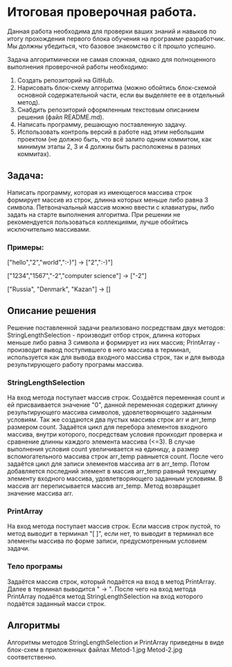 # Итоговая проверочная работа.

Данная работа необходима для проверки ваших знаний и навыков по итогу прохождения
первого блока обучения на программе разработчик. Мы должны убедиться, что базовое
знакомство с it прошло успешно.

Задача алгоритмически не самая сложная, однако для полноценного выполнения
проверочной работы необходимо:

1. Создать репозиторий на GitHub.
2. Нарисовать блок-схему алгоритма (можно обойтись блок-схемой основной содержательной
части, если вы выделяете ее в отдельный метод).
3. Снабдить репозиторий оформленным текстовым описанием решения (файл README.md).
4. Написать программу, решающую поставленную задачу.
5. Использовать контроль версий в работе над этим небольшим проектом (не должно быть, 
что всё залито одним коммитом, как минимум этапы 2, 3 и 4 должны быть расположены в 
разных коммитах).

## Задача: 
Написать программу, которая из имеющегося массива строк формирует массив из 
строк, длинна которых меньше либо равна 3 символа. Петвоначальный массив можно ввести
с клавиатуры, либо задать на старте выполнения алгоритма. При решении не рекомендуется
пользоваться коллекциями, лучше обойтись исключительно массивами.

### Примеры:

["hello","2","world",":-)"] -> ["2",":-)"]

["1234","1567","-2","computer science"] -> ["-2"]

["Russia", "Denmark", "Kazan"] -> []


## Описание решения

Решение поставленной задачи реализовано посредствам двух методов: StringLengthSelection - производит отбор строк, длинна которых меньше либо равна 3 символа и формирует из них массив; PrintArray - производит вывод поступившего в него массива в терминал, используется как для вывода входного массива строк, так и для вывода результирующего работу програмы массива.

### StringLengthSelection

На вход метода поступает массив строк. Создаётся переменная count и ей присваивается значение "0", данной переменная содержит длинну результирующего массива символов, удовлетворяющего заданным условиям. Так же создаются два пустых массива строк arr и arr_temp размером count. Задаётся цикл для перебора элементов входного массива, внутри которого, посредствам условия проиходит проверка и сравнение длинны каждого элемента массива (<=3). В случае выполнения условия count увеличивается на единицу, а размер вспомогательного массива строк arr_temp равныется count. После чего задаётся цикл для записи элементов массива arr в arr_temp. Потом добавляется последний элемент в массив arr_temp равный текущему элементу входного массива, удовлетворяющего заданным условиям. В массив arr переписывается массив arr_temp. Метод возвращает значение массива arr.

### PrintArray

На вход метода поступает массив строк. Если массив строк пустой, то метод выводит в терминал "[ ]", если нет, то выводит в терминал все элементы массива по форме записи, предусмотренным условием задачи.

### Тело програмы

Задаётся массив строк, который подаётся на вход в метод PrintArray. Далее в терминал выводится " -> ". После чего на вход метода PrintArray подаётся метод StringLengthSelection на вход которого подаётся заданный масси строк.

## Алгоритмы

Алгоритмы методов StringLengthSelection и PrintArray приведены в виде блок-схем в приложенных файлах Metod-1.jpg Metod-2.jpg соответственно. 